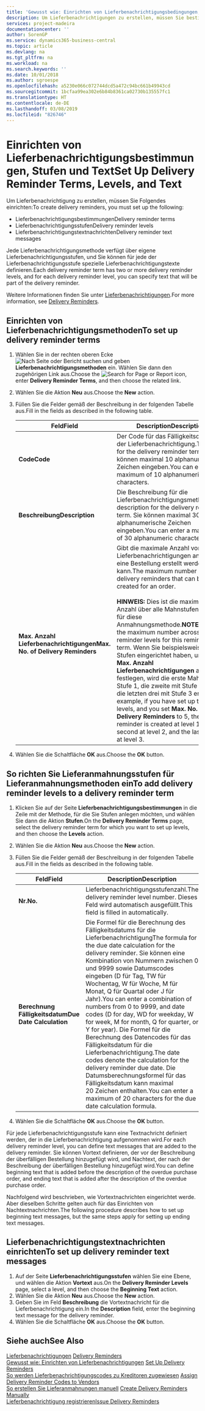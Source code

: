 ```yaml
---
title: 'Gewusst wie: Einrichten von Lieferbenachrichtigungsbedingungen, -stufen und -text'
description: Um Lieferbenachrichtigungen zu erstellen, müssen Sie bestimmte Einrichtungen festlegen.
services: project-madeira
documentationcenter: ''
author: SorenGP
ms.service: dynamics365-business-central
ms.topic: article
ms.devlang: na
ms.tgt_pltfrm: na
ms.workload: na
ms.search.keywords: ''
ms.date: 10/01/2018
ms.author: sgroespe
ms.openlocfilehash: a5230e066c072744dcd5a472c94bc661b49943cd
ms.sourcegitcommit: 1bcfaa99ea302e6b84b8361ca02730b135557fc1
ms.translationtype: HT
ms.contentlocale: de-DE
ms.lasthandoff: 03/08/2019
ms.locfileid: "826746"
---
```

# <a name="set-up-delivery-reminder-terms-levels-and-text"></a><span data-ttu-id="05ad6-103">Einrichten von Lieferbenachrichtigungsbestimmungen, Stufen und Text</span><span class="sxs-lookup"><span data-stu-id="05ad6-103">Set Up Delivery Reminder Terms, Levels, and Text</span></span>
<span data-ttu-id="05ad6-104">Um Lieferbenachrichtigung zu erstellen, müssen Sie Folgendes einrichten:</span><span class="sxs-lookup"><span data-stu-id="05ad6-104">To create delivery reminders, you must set up the following:</span></span>  

- <span data-ttu-id="05ad6-105">Lieferbenachrichtigungsbestimmungen</span><span class="sxs-lookup"><span data-stu-id="05ad6-105">Delivery reminder terms</span></span>  
- <span data-ttu-id="05ad6-106">Lieferbenachrichtigungsstufen</span><span class="sxs-lookup"><span data-stu-id="05ad6-106">Delivery reminder levels</span></span>  
- <span data-ttu-id="05ad6-107">Lieferbenachrichtigungstextnachrichten</span><span class="sxs-lookup"><span data-stu-id="05ad6-107">Delivery reminder text messages</span></span>  

<span data-ttu-id="05ad6-108">Jede Lieferbenachrichtigungsmethode verfügt über eigene Lieferbenachrichtigungsstufen, und Sie können für jede der Lieferbenachrichtigungsstufe spezielle Lieferbenachrichtigungstexte definieren.</span><span class="sxs-lookup"><span data-stu-id="05ad6-108">Each delivery reminder term has two or more delivery reminder levels, and for each delivery reminder level, you can specify text that will be part of the delivery reminder.</span></span>  

<span data-ttu-id="05ad6-109">Weitere Informationen finden Sie unter [Lieferbenachrichtigungen](delivery-reminders.md).</span><span class="sxs-lookup"><span data-stu-id="05ad6-109">For more information, see [Delivery Reminders](delivery-reminders.md).</span></span>  

## <a name="to-set-up-delivery-reminder-terms"></a><span data-ttu-id="05ad6-110">Einrichten von Lieferbenachrichtigungsmethoden</span><span class="sxs-lookup"><span data-stu-id="05ad6-110">To set up delivery reminder terms</span></span>  

1.  <span data-ttu-id="05ad6-111">Wählen Sie in der rechten oberen Ecke ![Nach Seite oder Bericht suchen](../../media/ui-search/search_small.png "Symbol nach Seite oder Bericht suchen") und geben **Lieferbenachrichtigungsmethoden** ein. Wählen Sie dann den zugehörigen Link aus.</span><span class="sxs-lookup"><span data-stu-id="05ad6-111">Choose the ![Search for Page or Report](../../media/ui-search/search_small.png "Search for Page or Report icon") icon, enter **Delivery Reminder Terms**, and then choose the related link.</span></span>  
2.  <span data-ttu-id="05ad6-112">Wählen Sie die Aktion **Neu** aus.</span><span class="sxs-lookup"><span data-stu-id="05ad6-112">Choose the **New** action.</span></span>  
3.  <span data-ttu-id="05ad6-113">Füllen Sie die Felder gemäß der Beschreibung in der folgenden Tabelle aus.</span><span class="sxs-lookup"><span data-stu-id="05ad6-113">Fill in the fields as described in the following table.</span></span>  

    |<span data-ttu-id="05ad6-114">Feld</span><span class="sxs-lookup"><span data-stu-id="05ad6-114">Field</span></span>|<span data-ttu-id="05ad6-115">Description</span><span class="sxs-lookup"><span data-stu-id="05ad6-115">Description</span></span>|  
    |---------------------------------|---------------------------------------|  
    |<span data-ttu-id="05ad6-116">**Code**</span><span class="sxs-lookup"><span data-stu-id="05ad6-116">**Code**</span></span>|<span data-ttu-id="05ad6-117">Der Code für das Fälligkeitsdatum der Lieferbenachrichtigung.</span><span class="sxs-lookup"><span data-stu-id="05ad6-117">The code for the delivery reminder term.</span></span> <span data-ttu-id="05ad6-118">Sie können maximal 10 alphanumerische Zeichen eingeben.</span><span class="sxs-lookup"><span data-stu-id="05ad6-118">You can enter a maximum of 10 alphanumeric characters.</span></span>|  
    |<span data-ttu-id="05ad6-119">**Beschreibung**</span><span class="sxs-lookup"><span data-stu-id="05ad6-119">**Description**</span></span>|<span data-ttu-id="05ad6-120">Die Beschreibung für die Lieferbenachrichtigungsmethode.</span><span class="sxs-lookup"><span data-stu-id="05ad6-120">The description for the delivery reminder term.</span></span> <span data-ttu-id="05ad6-121">Sie können maximal 30 alphanumerische Zeichen eingeben.</span><span class="sxs-lookup"><span data-stu-id="05ad6-121">You can enter a maximum of 30 alphanumeric characters.</span></span>|  
    |<span data-ttu-id="05ad6-122">**Max. Anzahl Lieferbenachrichtigungen**</span><span class="sxs-lookup"><span data-stu-id="05ad6-122">**Max. No. of Delivery Reminders**</span></span>|<span data-ttu-id="05ad6-123">Gibt die maximale Anzahl von Lieferbenachrichtigungen an, die für eine Bestellung erstellt werden kann.</span><span class="sxs-lookup"><span data-stu-id="05ad6-123">The maximum number of delivery reminders that can be created for an order.</span></span><br /><br /> <span data-ttu-id="05ad6-124">**HINWEIS:** Dies ist die maximale Anzahl über alle Mahnstufen hinweg für diese Anmahnungsmethode.</span><span class="sxs-lookup"><span data-stu-id="05ad6-124">**NOTE:** This is the maximum number across all reminder levels for this reminder term.</span></span> <span data-ttu-id="05ad6-125">Wenn Sie beispielsweise drei Stufen eingerichtet haben, und Sie **Max. Anzahl Lieferbenachrichtigungen** auf 5 festlegen, wird die erste Mahnung mit Stufe 1, die zweite mit Stufe 2 und die letzten drei mit Stufe 3 erstellt.</span><span class="sxs-lookup"><span data-stu-id="05ad6-125">For example, if you have set up three levels, and you set **Max. No. of Delivery Reminders** to 5, the first reminder is created at level 1, the second at level 2, and the last three at level 3.</span></span>|  

4.  <span data-ttu-id="05ad6-126">Wählen Sie die Schaltfläche **OK** aus.</span><span class="sxs-lookup"><span data-stu-id="05ad6-126">Choose the **OK** button.</span></span>  

## <a name="to-add-delivery-reminder-levels-to-a-delivery-reminder-term"></a><span data-ttu-id="05ad6-127">So richten Sie Lieferanmahnungsstufen für Lieferanmahnungsmethoden ein</span><span class="sxs-lookup"><span data-stu-id="05ad6-127">To add delivery reminder levels to a delivery reminder term</span></span>  

1.  <span data-ttu-id="05ad6-128">Klicken Sie auf der Seite **Lieferbenachrichtigungsbestimmungen** in die Zeile mit der Methode, für die Sie Stufen anlegen möchten, und wählen Sie dann die Aktion **Stufen**.</span><span class="sxs-lookup"><span data-stu-id="05ad6-128">On the **Delivery Reminder Terms** page, select the delivery reminder term for which you want to set up levels, and then choose the **Levels** action.</span></span>  
2.  <span data-ttu-id="05ad6-129">Wählen Sie die Aktion **Neu** aus.</span><span class="sxs-lookup"><span data-stu-id="05ad6-129">Choose the **New** action.</span></span>  
3.  <span data-ttu-id="05ad6-130">Füllen Sie die Felder gemäß der Beschreibung in der folgenden Tabelle aus.</span><span class="sxs-lookup"><span data-stu-id="05ad6-130">Fill in the fields as described in the following table.</span></span>  

    |<span data-ttu-id="05ad6-131">Feld</span><span class="sxs-lookup"><span data-stu-id="05ad6-131">Field</span></span>|<span data-ttu-id="05ad6-132">Description</span><span class="sxs-lookup"><span data-stu-id="05ad6-132">Description</span></span>|  
    |---------------------------------|---------------------------------------|  
    |<span data-ttu-id="05ad6-133">**Nr.**</span><span class="sxs-lookup"><span data-stu-id="05ad6-133">**No.**</span></span>|<span data-ttu-id="05ad6-134">Lieferbenachrichtigungsstufenzahl.</span><span class="sxs-lookup"><span data-stu-id="05ad6-134">The delivery reminder level number.</span></span> <span data-ttu-id="05ad6-135">Dieses Feld wird automatisch ausgefüllt.</span><span class="sxs-lookup"><span data-stu-id="05ad6-135">This field is filled in automatically.</span></span>|  
    |<span data-ttu-id="05ad6-136">**Berechnung Fälligkeitsdatum**</span><span class="sxs-lookup"><span data-stu-id="05ad6-136">**Due Date Calculation**</span></span>|<span data-ttu-id="05ad6-137">Die Formel für die Berechnung des Fälligkeitsdatums für die Lieferbenachrichtigung</span><span class="sxs-lookup"><span data-stu-id="05ad6-137">The formula for the due date calculation for the delivery reminder.</span></span> <span data-ttu-id="05ad6-138">Sie können eine Kombination von Nummern zwischen 0 und 9999 sowie Datumscodes eingeben (D für Tag, TW für Wochentag, W für Woche, M für Monat, Q für Quartal oder J für Jahr).</span><span class="sxs-lookup"><span data-stu-id="05ad6-138">You can enter a combination of numbers from 0 to 9999, and date codes (D for day, WD for weekday, W for week, M for month, Q for quarter, or Y for year).</span></span> <span data-ttu-id="05ad6-139">Die Formel für die Berechnung des Datencodes für das Fälligkeitsdatum für die Lieferbenachrichtigung.</span><span class="sxs-lookup"><span data-stu-id="05ad6-139">The date codes denote the calculation for the delivery reminder due date.</span></span> <span data-ttu-id="05ad6-140">Die Datumsberechnungsformel für das Fälligkeitsdatum kann maximal 20 Zeichen enthalten.</span><span class="sxs-lookup"><span data-stu-id="05ad6-140">You can enter a maximum of 20 characters for the due date calculation formula.</span></span>|  

4.  <span data-ttu-id="05ad6-141">Wählen Sie die Schaltfläche **OK** aus.</span><span class="sxs-lookup"><span data-stu-id="05ad6-141">Choose the **OK** button.</span></span>  

<span data-ttu-id="05ad6-142">Für jede Lieferbenachrichtigungsstufe kann eine Textnachricht definiert werden, der in die Lieferbenachrichtigung aufgenommen wird.</span><span class="sxs-lookup"><span data-stu-id="05ad6-142">For each delivery reminder level, you can define text messages that are added to the delivery reminder.</span></span> <span data-ttu-id="05ad6-143">Sie können Vortext definieren, der vor der Beschreibung der überfälligen Bestellung hinzugefügt wird, und Nachtext, der nach der Beschreibung der überfälligen Bestellung hinzugefügt wird.</span><span class="sxs-lookup"><span data-stu-id="05ad6-143">You can define beginning text that is added before the description of the overdue purchase order, and ending text that is added after the description of the overdue purchase order.</span></span>  

<span data-ttu-id="05ad6-144">Nachfolgend wird beschrieben, wie Vortextnachrichten eingerichtet werde. Aber dieselben Schritte gelten auch für das Einrichten von Nachtextnachrichten.</span><span class="sxs-lookup"><span data-stu-id="05ad6-144">The following procedure describes how to set up beginning text messages, but the same steps apply for setting up ending text messages.</span></span>  

## <a name="to-set-up-delivery-reminder-text-messages"></a><span data-ttu-id="05ad6-145">Lieferbenachrichtigungstextnachrichten einrichten</span><span class="sxs-lookup"><span data-stu-id="05ad6-145">To set up delivery reminder text messages</span></span>  

1.  <span data-ttu-id="05ad6-146">Auf der Seite **Lieferbenachrichtigungsstufen** wählen Sie eine Ebene, und wählen die Aktion **Vortext** aus.</span><span class="sxs-lookup"><span data-stu-id="05ad6-146">On the **Delivery Reminder Levels** page, select a level, and then choose the **Beginning Text** action.</span></span>  
2.  <span data-ttu-id="05ad6-147">Wählen Sie die Aktion **Neu** aus.</span><span class="sxs-lookup"><span data-stu-id="05ad6-147">Choose the **New** action.</span></span>  
3.  <span data-ttu-id="05ad6-148">Geben Sie im Feld **Beschreibung** die Vortextnachricht für die Lieferbenachrichtigung ein.</span><span class="sxs-lookup"><span data-stu-id="05ad6-148">In the **Description** field, enter the beginning text message for the delivery reminder.</span></span>  
4.  <span data-ttu-id="05ad6-149">Wählen Sie die Schaltfläche **OK** aus.</span><span class="sxs-lookup"><span data-stu-id="05ad6-149">Choose the **OK** button.</span></span>  

## <a name="see-also"></a><span data-ttu-id="05ad6-150">Siehe auch</span><span class="sxs-lookup"><span data-stu-id="05ad6-150">See Also</span></span>  
 <span data-ttu-id="05ad6-151">[Lieferbenachrichtigungen](delivery-reminders.md) </span><span class="sxs-lookup"><span data-stu-id="05ad6-151">[Delivery Reminders](delivery-reminders.md) </span></span>  
 <span data-ttu-id="05ad6-152">[Gewusst wie: Einrichten von Lieferbenachrichtigungen](how-to-set-up-delivery-reminders.md) </span><span class="sxs-lookup"><span data-stu-id="05ad6-152">[Set Up Delivery Reminders](how-to-set-up-delivery-reminders.md) </span></span>  
 <span data-ttu-id="05ad6-153">[So werden Lieferbenachrichtigungscodes zu Kreditoren zugewiesen](how-to-assign-delivery-reminder-codes-to-vendors.md) </span><span class="sxs-lookup"><span data-stu-id="05ad6-153">[Assign Delivery Reminder Codes to Vendors](how-to-assign-delivery-reminder-codes-to-vendors.md) </span></span>  
 <span data-ttu-id="05ad6-154">[So erstellen Sie Lieferanmahnungen manuell](how-to-create-delivery-reminders-manually.md) </span><span class="sxs-lookup"><span data-stu-id="05ad6-154">[Create Delivery Reminders Manually](how-to-create-delivery-reminders-manually.md) </span></span>  
 [<span data-ttu-id="05ad6-155">Lieferbenachrichtigung registrieren</span><span class="sxs-lookup"><span data-stu-id="05ad6-155">Issue Delivery Reminders</span></span>](how-to-issue-delivery-reminders.md)
